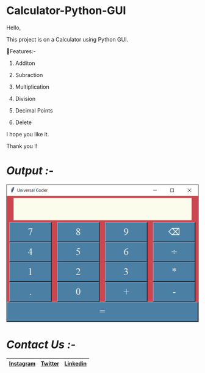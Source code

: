 # Calculator-Python-GUI

Hello, 
 
 This project is on a Calculator using Python GUI.
 
📌Features:-

1. Additon

2. Subraction

3. Multiplication

4. Division

5. Decimal Points

6. Delete

I hope you like it. 
 
 Thank you !!
 
 # *Output :-*

![](Output.PNG)

 # *Contact Us :-*


|[Instagram](https://instagram.com/universal_coder)|[Twitter](https://twitter.com/LondheAaryan)|[Linkedin](https://www.linkedin.com/in/aaryan-r-londhe-0a1809179/)|
|-|-|-|


